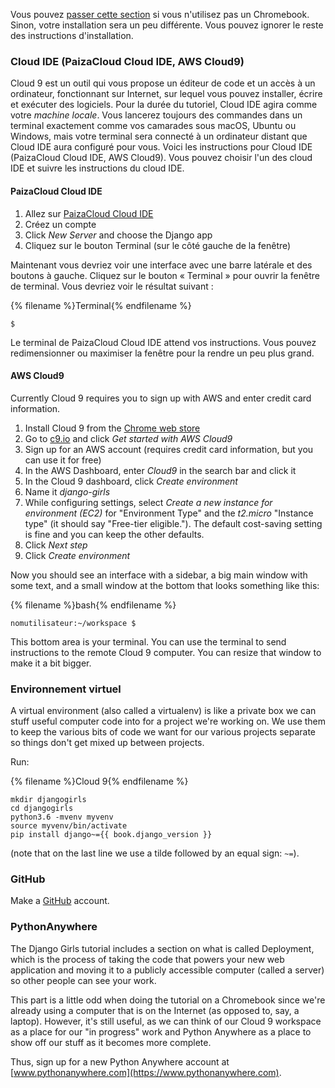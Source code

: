 Vous pouvez [passer cette section](http://tutorial.djangogirls.org/en/installation/#install-python) si vous n'utilisez pas un Chromebook. Sinon, votre installation sera un peu différente. Vous pouvez ignorer le reste des instructions d'installation.

### Cloud IDE (PaizaCloud Cloud IDE, AWS Cloud9)

Cloud 9 est un outil qui vous propose un éditeur de code et un accès à un ordinateur, fonctionnant sur Internet, sur lequel vous pouvez installer, écrire et exécuter des logiciels. Pour la durée du tutoriel, Cloud IDE agira comme votre *machine locale*. Vous lancerez toujours des commandes dans un terminal exactement comme vos camarades sous macOS, Ubuntu ou Windows, mais votre terminal sera connecté à un ordinateur distant que Cloud IDE aura configuré pour vous. Voici les instructions pour Cloud IDE (PaizaCloud Cloud IDE, AWS Cloud9). Vous pouvez choisir l'un des cloud IDE et suivre les instructions du cloud IDE.

#### PaizaCloud Cloud IDE

1. Allez sur [PaizaCloud Cloud IDE](https://paiza.cloud/)
2. Créez un compte
3. Click *New Server* and choose the Django app
4. Cliquez sur le bouton Terminal (sur le côté gauche de la fenêtre)

Maintenant vous devriez voir une interface avec une barre latérale et des boutons à gauche. Cliquez sur le bouton « Terminal » pour ouvrir la fenêtre de terminal. Vous devriez voir le résultat suivant :

{% filename %}Terminal{% endfilename %}

    $
    

Le terminal de PaizaCloud Cloud IDE attend vos instructions. Vous pouvez redimensionner ou maximiser la fenêtre pour la rendre un peu plus grand.

#### AWS Cloud9

Currently Cloud 9 requires you to sign up with AWS and enter credit card information.

1. Install Cloud 9 from the [Chrome web store](https://chrome.google.com/webstore/detail/cloud9/nbdmccoknlfggadpfkmcpnamfnbkmkcp)
2. Go to [c9.io](https://c9.io) and click *Get started with AWS Cloud9*
3. Sign up for an AWS account (requires credit card information, but you can use it for free)
4. In the AWS Dashboard, enter *Cloud9* in the search bar and click it
5. In the Cloud 9 dashboard, click *Create environment*
6. Name it *django-girls*
7. While configuring settings, select *Create a new instance for environment (EC2)* for "Environment Type" and the *t2.micro* "Instance type" (it should say "Free-tier eligible."). The default cost-saving setting is fine and you can keep the other defaults.
8. Click *Next step*
9. Click *Create environment*

Now you should see an interface with a sidebar, a big main window with some text, and a small window at the bottom that looks something like this:

{% filename %}bash{% endfilename %}

    nomutilisateur:~/workspace $
    

This bottom area is your terminal. You can use the terminal to send instructions to the remote Cloud 9 computer. You can resize that window to make it a bit bigger.

### Environnement virtuel

A virtual environment (also called a virtualenv) is like a private box we can stuff useful computer code into for a project we're working on. We use them to keep the various bits of code we want for our various projects separate so things don't get mixed up between projects.

Run:

{% filename %}Cloud 9{% endfilename %}

    mkdir djangogirls
    cd djangogirls
    python3.6 -mvenv myvenv
    source myvenv/bin/activate
    pip install django~={{ book.django_version }}
    

(note that on the last line we use a tilde followed by an equal sign: `~=`).

### GitHub

Make a [GitHub](https://github.com) account.

### PythonAnywhere

The Django Girls tutorial includes a section on what is called Deployment, which is the process of taking the code that powers your new web application and moving it to a publicly accessible computer (called a server) so other people can see your work.

This part is a little odd when doing the tutorial on a Chromebook since we're already using a computer that is on the Internet (as opposed to, say, a laptop). However, it's still useful, as we can think of our Cloud 9 workspace as a place for our "in progress" work and Python Anywhere as a place to show off our stuff as it becomes more complete.

Thus, sign up for a new Python Anywhere account at [www.pythonanywhere.com](https://www.pythonanywhere.com).